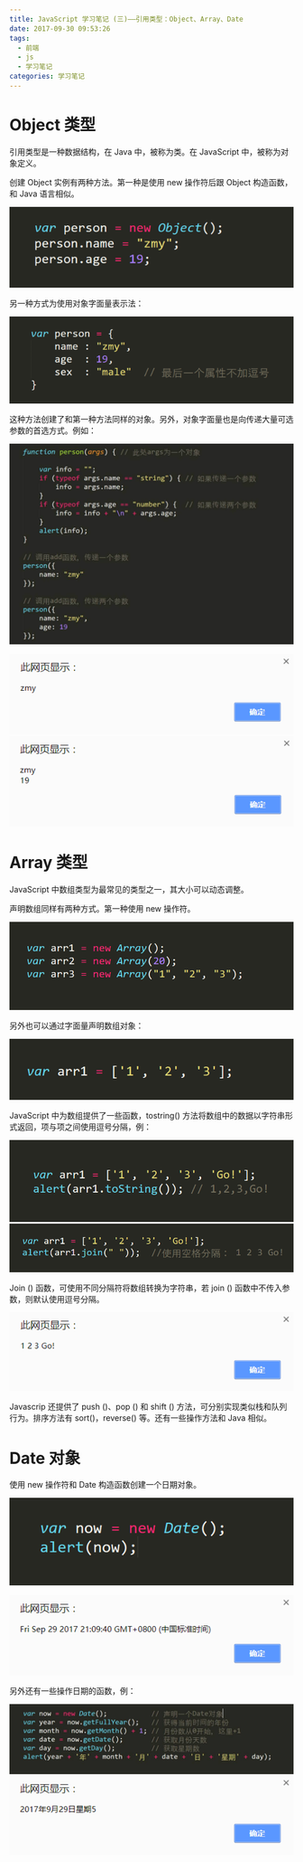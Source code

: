 ```yaml
---
title: JavaScript 学习笔记 (三)——引用类型：Object、Array、Date
date: 2017-09-30 09:53:26
tags:
  - 前端
  - js
  - 学习笔记
categories: 学习笔记
---
```


# Object 类型

引用类型是一种数据结构，在 Java 中，被称为类。在 JavaScript 中，被称为对象定义。

创建 Object 实例有两种方法。第一种是使用 new 操作符后跟 Object 构造函数，和 Java 语言相似。

![](https://raw.githubusercontent.com/Mayandev/mayandev_blog_image/master/blog/javascript-learning3-1.png)



另一种方式为使用对象字面量表示法：

![](https://raw.githubusercontent.com/Mayandev/mayandev_blog_image/master/blog/javascript-learning3-2.png)

这种方法创建了和第一种方法同样的对象。另外，对象字面量也是向传递大量可选参数的首选方式。例如：

![](https://raw.githubusercontent.com/Mayandev/mayandev_blog_image/master/blog/javascript-learning3-3.jpeg)

![](https://raw.githubusercontent.com/Mayandev/mayandev_blog_image/master/blog/javascript-learning3-4.png)
![](https://raw.githubusercontent.com/Mayandev/mayandev_blog_image/master/blog/javascript-learning3-5.png)

# Array 类型

JavaScript 中数组类型为最常见的类型之一，其大小可以动态调整。

声明数组同样有两种方式。第一种使用 new 操作符。


![](https://raw.githubusercontent.com/Mayandev/mayandev_blog_image/master/blog/javascript-learning3-6.png)



另外也可以通过字面量声明数组对象：

![](https://raw.githubusercontent.com/Mayandev/mayandev_blog_image/master/blog/javascript-learning3-7.png)



JavaScript 中为数组提供了一些函数，tostring() 方法将数组中的数据以字符串形式返回，项与项之间使用逗号分隔，例：


![](https://raw.githubusercontent.com/Mayandev/mayandev_blog_image/master/blog/javascript-learning3-8.png)
![](https://raw.githubusercontent.com/Mayandev/mayandev_blog_image/master/blog/javascript-learning3-9.png)



Join () 函数，可使用不同分隔符将数组转换为字符串，若 join () 函数中不传入参数，则默认使用逗号分隔。

![](https://raw.githubusercontent.com/Mayandev/mayandev_blog_image/master/blog/javascript-learning3-10.png)


Javascrip 还提供了 push ()、pop () 和 shift () 方法，可分别实现类似栈和队列行为。排序方法有 sort()，reverse() 等。还有一些操作方法和 Java 相似。

# Date 对象

使用 new 操作符和 Date 构造函数创建一个日期对象。

![](https://raw.githubusercontent.com/Mayandev/mayandev_blog_image/master/blog/javascript-learning3-11.png)

![](https://raw.githubusercontent.com/Mayandev/mayandev_blog_image/master/blog/javascript-learning3-12.png)


另外还有一些操作日期的函数，例：

![](https://raw.githubusercontent.com/Mayandev/mayandev_blog_image/master/blog/javascript-learning3-13.jpeg)
![](https://raw.githubusercontent.com/Mayandev/mayandev_blog_image/master/blog/javascript-learning3-14.png)


